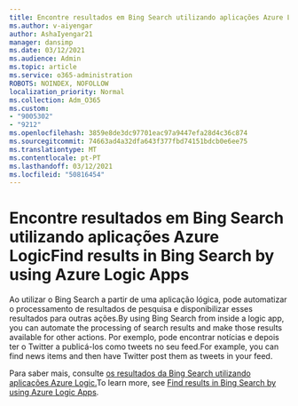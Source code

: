 ```yaml
---
title: Encontre resultados em Bing Search utilizando aplicações Azure Logic
ms.author: v-aiyengar
author: AshaIyengar21
manager: dansimp
ms.date: 03/12/2021
ms.audience: Admin
ms.topic: article
ms.service: o365-administration
ROBOTS: NOINDEX, NOFOLLOW
localization_priority: Normal
ms.collection: Adm_O365
ms.custom:
- "9005302"
- "9212"
ms.openlocfilehash: 3859e8de3dc97701eac97a9447efa28d4c36c874
ms.sourcegitcommit: 74663ad4a32dfa643f377fbd74151bdcb0e6ee75
ms.translationtype: MT
ms.contentlocale: pt-PT
ms.lasthandoff: 03/12/2021
ms.locfileid: "50816454"
---
```

# <a name="find-results-in-bing-search-by-using-azure-logic-apps"></a><span data-ttu-id="11350-102">Encontre resultados em Bing Search utilizando aplicações Azure Logic</span><span class="sxs-lookup"><span data-stu-id="11350-102">Find results in Bing Search by using Azure Logic Apps</span></span>

<span data-ttu-id="11350-103">Ao utilizar o Bing Search a partir de uma aplicação lógica, pode automatizar o processamento de resultados de pesquisa e disponibilizar esses resultados para outras ações.</span><span class="sxs-lookup"><span data-stu-id="11350-103">By using Bing Search from inside a logic app, you can automate the processing of search results and make those results available for other actions.</span></span> <span data-ttu-id="11350-104">Por exemplo, pode encontrar notícias e depois ter o Twitter a publicá-los como tweets no seu feed.</span><span class="sxs-lookup"><span data-stu-id="11350-104">For example, you can find news items and then have Twitter post them as tweets in your feed.</span></span>

<span data-ttu-id="11350-105">Para saber mais, consulte [os resultados da Bing Search utilizando aplicações Azure Logic.](https://go.microsoft.com/fwlink/?linkid=2151928)</span><span class="sxs-lookup"><span data-stu-id="11350-105">To learn more, see [Find results in Bing Search by using Azure Logic Apps](https://go.microsoft.com/fwlink/?linkid=2151928).</span></span>
